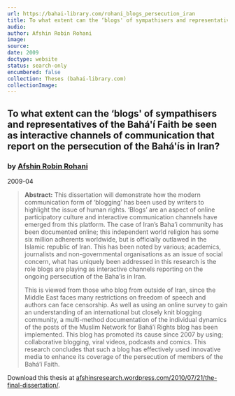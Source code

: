 ```yaml
---
url: https://bahai-library.com/rohani_blogs_persecution_iran
title: To what extent can the ‘blogs' of sympathisers and representatives of the Bahá'í Faith be seen as interactive channels of communication that report on the persecution of the Bahá'ís in Iran?
audio: 
author: Afshin Robin Rohani
image: 
source: 
date: 2009
doctype: website
status: search-only
encumbered: false
collection: Theses (bahai-library.com)
collectionImage: 
---
```



## To what extent can the ‘blogs' of sympathisers and representatives of the Bahá'í Faith be seen as interactive channels of communication that report on the persecution of the Bahá'ís in Iran?

### by [Afshin Robin Rohani](https://bahai-library.com/author/Afshin+Robin+Rohani)

2009-04


> **Abstract:** This dissertation will demonstrate how the modern communication form of ‘blogging’ has been used by writers to highlight the issue of human rights. ‘Blogs’ are an aspect of online participatory culture and interactive communication channels have emerged from this platform. The case of Iran’s Baha’i community has been documented online; this independent world religion has some six million adherents worldwide, but is officially outlawed in the Islamic republic of Iran. This has been noted by various; academics, journalists and non-governmental organisations as an issue of social concern, what has uniquely been addressed in this research is the role blogs are playing as interactive channels reporting on the ongoing persecution of the Baha’is in Iran.
> 
> This is viewed from those who blog from outside of Iran, since the Middle East faces many restrictions on freedom of speech and authors can face censorship. As well as using an online survey to gain an understanding of an international but closely knit blogging community, a multi-method documentation of the individual dynamics of the posts of the Muslim Network for Bahá’í Rights blog has been implemented. This blog has promoted its cause since 2007 by using; collaborative blogging, viral videos, podcasts and comics. This research concludes that such a blog has effectively used innovative media to enhance its coverage of the persecution of members of the Bahá’í Faith.

Download this thesis at [afshinsresearch.wordpress.com/2010/07/21/the-final-dissertation/](http://afshinsresearch.wordpress.com/2010/07/21/the-final-dissertation/).